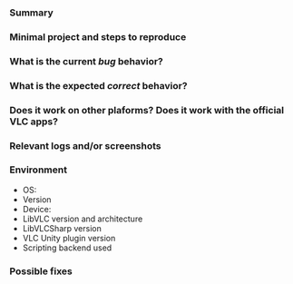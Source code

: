 <!---
Please read this!

Before opening a new issue, make sure to search for keywords in the issues
filtered by "bug" label and verify the issue you're about to submit isn't a duplicate.

If this is a question, please ask on StackOverflow: https://stackoverflow.com/questions/tagged/libvlcsharp.
--->

### Summary

<!-- Summarize the bug encountered concisely -->

### Minimal project and steps to reproduce

<!-- How one can reproduce the issue - this is very important

Provide a Minimal, Complete, and Verifiable example (https://stackoverflow.com/help/mcve) through a git hosting platform
and post the URL here. Do NOT paste parts of your code in the GitLab issue, share your full (but minimal) code through a git repository.
If you don't provide this, we may not be able to help and may close the issue.

Please also provide the functional steps to reproduce the behavior (if necessary):
1. Go to '...'
2. Click on '....'
3. Scroll down to '....'
4. See error
-->

### What is the current *bug* behavior?

<!-- What actually happens -->

### What is the expected *correct* behavior?

<!-- What you should see instead -->

### Does it work on other plaforms? Does it work with the official VLC apps?

<!-- Paste any relevant logs - please use code blocks (```) to format console output,
logs, and code as it's very hard to read otherwise. -->

### Relevant logs and/or screenshots

<!-- Paste any relevant logs - please use code blocks (```) to format console output,
logs, and code as it's very hard to read otherwise. -->

### Environment

<!-- Please complete the following information. -->
- OS:       <!-- [e.g. iOS] -->
- Version   <!-- [e.g. 22] -->
- Device:   <!-- [e.g. iPhone6] -->
- LibVLC version and architecture <!-- [e.g. 3.0.6, x64] -->
- LibVLCSharp version <!-- [e.g. 0.7.0] -->
- VLC Unity plugin version <!-- [e.g. 0.0.3] -->
- Scripting backend used <!-- Mono, il2cpp, etc. -->

### Possible fixes

<!-- If you can, link to the line of code that might be responsible for the problem -->